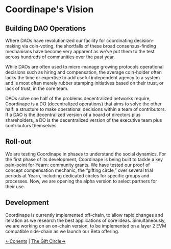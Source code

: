 # Coordinape's Vision

## Building DAO Operations

Where DAOs have revolutionized our facility for coordinating decision-making via coin-voting, the shortfalls of these broad consensus-finding mechanisms have become very apparent as we’ve put them to the test across hundreds of communities over the past year. 

While DAOs are often used to micro-manage growing protocols operational decisions such as hiring and compensation, the average coin-holder often lacks the time or expertise to add useful independent agency to a system and is most often merely rubber stamping initiatives based on their trust, or lack of trust, in the core team. 

DAOs solve one half of the problems decentralized networks require, Coordinape is a DO (decentralized operations) that aims to solve the other half: a structure to make operational decisions within a team of contributors. If a DAO is the decentralized version of a board of directors plus shareholders, a DO is the decentralized version of the executive team plus contributors themselves.

## Roll-out

We are testing Coordinape in phases to understand the social dynamics. For the first phase of its development, Coordinape is being built to tackle a key pain-point for Yearn: community grants. We have tested our proof of concept compensation mechanic, the “gifting circle,” over several trial periods at Yearn, including dedicated circles for specific groups and processes.  Now, we are opening the alpha version to select partners for their use.   

## Development

Coordinape is currently implemented off-chain, to allow rapid changes and iteration as we research the best applications of core ideas.  Simultaneously, we are working on an on-chain version, to be implemented on a layer 2 EVM compatible side-chain as we launch our Beta offering.

[<-Conents](welcome.md) | [The Gift Circle->](gift_circle.md)
